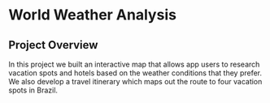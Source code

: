 # World Weather Analysis

## Project Overview

In this project we built an interactive map that allows app users to research vacation spots and hotels based on the weather conditions that they prefer. We also develop a travel itinerary which maps out the route to four vacation spots in Brazil. 

